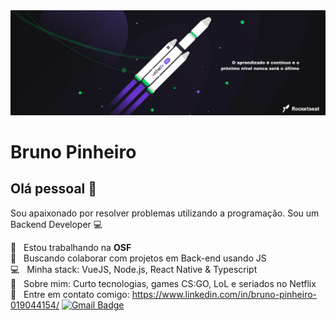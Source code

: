 <img width="auto" src="https://github.com/BrunoPO/BrunoPO/blob/master/banner.png">


# Bruno Pinheiro

## Olá pessoal 👋
Sou apaixonado por resolver problemas utilizando a programação.
Sou um Backend Developer :computer:

 :rocket:  &nbsp; Estou trabalhando na **OSF**
 <br/> :purple_heart: &nbsp; Buscando colaborar com projetos em Back-end usando JS
 <br/> :computer: &nbsp; Minha stack: VueJS, Node.js, React Native & Typescript
 <br/> 💬  &nbsp; Sobre mim: Curto tecnologias, games CS:GO, LoL e seriados no Netflix
 <br/> :email: &nbsp; Entre em contato comigo: https://www.linkedin.com/in/bruno-pinheiro-019044154/ 
[![Gmail Badge](https://img.shields.io/badge/-brunopo9896@gmail.com-c14438?style=flat-square&logo=Gmail&logoColor=white&link=mailto:brunopo9896@gmail.com)](mailto:brunopo9896@gmail.com)
